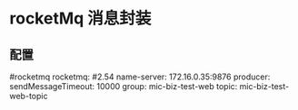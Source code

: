 # rocketMq 消息封装

## 配置
#rocketmq
rocketmq:
  #2.54
  name-server: 172.16.0.35:9876
  producer:
    sendMessageTimeout: 10000
    group: mic-biz-test-web
    topic: mic-biz-test-web-topic
